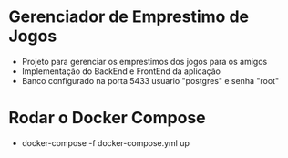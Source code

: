 # Gerenciador de Emprestimo de Jogos

- Projeto para gerenciar os emprestimos dos jogos para os amigos
- Implementação do BackEnd e FrontEnd da aplicação
- Banco configurado na porta 5433 usuario "postgres" e senha "root"

# Rodar o Docker Compose
- docker-compose  -f docker-compose.yml up